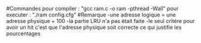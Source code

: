 #Commandes 
	pour compiler :
	"gcc ram.c -o ram -pthread -Wall"
	pour executer :
	"./ram config.cfg" 
#Remarque
	-une adresse logique = une adresse physique + 100
	-la partie LRU n'a pas était faite 
	-le seul critére pour avoir un hit c'est que l'adresse physique soit correcte ce qui justifie les pourcentages